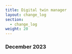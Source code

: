```yaml
---
title: Digital twin manager
layout: change_log
section:
  - change_log
weight: 20
---
```



### December 2023
